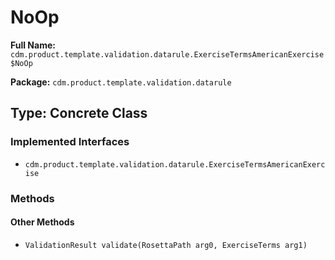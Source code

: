 # NoOp

**Full Name:** `cdm.product.template.validation.datarule.ExerciseTermsAmericanExercise$NoOp`

**Package:** `cdm.product.template.validation.datarule`

## Type: Concrete Class

### Implemented Interfaces

- `cdm.product.template.validation.datarule.ExerciseTermsAmericanExercise`

### Methods

#### Other Methods

- `ValidationResult validate(RosettaPath arg0, ExerciseTerms arg1)`

